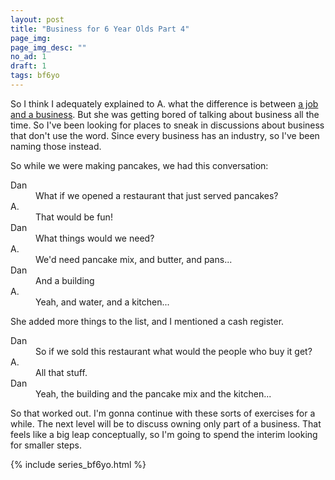 ```yaml
---
layout: post
title: "Business for 6 Year Olds Part 4"
page_img: 
page_img_desc: ""
no_ad: 1
draft: 1
tags: bf6yo
---
```


So I think I adequately explained to A. what the difference is between <a href="/2016/12/06/business-for-6-year-olds-part-3.html">a job and a business</a>. But she was getting bored of talking about business all the time. So I've been looking for places to sneak in discussions about business that don't use the word. Since every business has an industry, so I've been naming those instead.

So while we were making pancakes, we had this conversation:

<dt>Dan</dt>
<dd>What if we opened a restaurant that just served pancakes?</dd>

<dt>A.</dt>
<dd>That would be fun!</dd>

<dt>Dan</dt>
<dd>What things would we need?</dd>

<dt>A.</dt>
<dd>We'd need pancake mix, and butter, and pans...</dd>

<dt>Dan</dt>
<dd>And a building</dd>

<dt>A.</dt>
<dd>Yeah, and water, and a kitchen...</dd>

She added more things to the list, and I mentioned a cash register.

<dt>Dan</dt>
<dd>So if we sold this restaurant what would the people who buy it get?</dd>

<dt>A.</dt>
<dd>All that stuff.</dd>

<dt>Dan</dt>
<dd>Yeah, the building and the pancake mix and the kitchen...</dd>

So that worked out. I'm gonna continue with these sorts of exercises for a while. The next level will be to discuss owning only part of a business. That feels like a big leap conceptually, so I'm going to spend the interim looking for smaller steps.

{% include series_bf6yo.html %}
